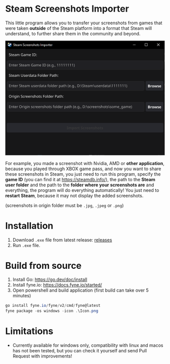 # Steam Screenshots Importer

This little program allows you to transfer your screenshots from games that were taken **outside** of the Steam platform into a format that Steam will understand, to further share them in the community and beyond.

![UI](docs/image.png)

For example, you made a screenshot with Nvidia, AMD or **other application**, because you played through XBOX game pass, and now you want to share these screenshots in Steam, you just need to run this program, specify the **game ID** (you can find it at https://steamdb.info/), the path to the **Steam user folder** and the path to the **folder where your screenshots are** and everything, the program will do everything automatically! You just need to **restart Steam**, because it may not display the added screenshots.

(screenshots in origin folder must be `.jpg`, `.jpeg` or `.png`)

# Installation
1. Download `.exe` file from latest release: [releases](https://github.com/Keonik1/Steam-Screenshots-Importer/releases)
2. Run `.exe` file.

# Build from source
1. Install Go: https://go.dev/doc/install
2. Install fyne.io: https://docs.fyne.io/started/
3. Open powershell and build application (first build can take over 5 minutes)
```powershell
go install fyne.io/fyne/v2/cmd/fyne@latest
fyne package -os windows -icon .\Icon.png
```

# Limitations
- Currently available for windows only, compatibility with linux and macos has not been tested, but you can check it yourself and send Pull Request with improvements!
